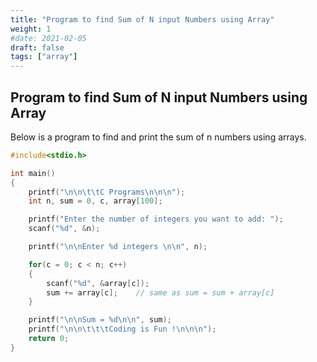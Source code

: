 ```yaml
---
title: "Program to find Sum of N input Numbers using Array"
weight: 1
#date: 2021-02-05
draft: false
tags: ["array"]
---
```


## Program to find Sum of N input Numbers using Array

Below is a program to find and print the sum of n numbers using arrays.

```c
#include<stdio.h>

int main()
{
    printf("\n\n\t\tC Programs\n\n\n");
    int n, sum = 0, c, array[100];

    printf("Enter the number of integers you want to add: ");
    scanf("%d", &n);

    printf("\n\nEnter %d integers \n\n", n);

    for(c = 0; c < n; c++)
    {
        scanf("%d", &array[c]);
        sum += array[c];    // same as sum = sum + array[c]
    }

    printf("\n\nSum = %d\n\n", sum);
    printf("\n\n\t\t\tCoding is Fun !\n\n\n");
    return 0;
}
```
